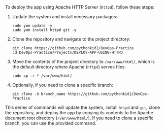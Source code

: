 To deploy the app using Apache HTTP Server (`httpd`), follow these steps:

1. Update the system and install necessary packages:
    ```
    sudo yum update -y
    sudo yum install httpd git -y
    ```

2. Clone the repository and navigate to the project directory:
    ```
    git clone https://github.com/pythonkid2/DevOps-Practice
    cd DevOps-Practice/Projects/DEPLOY-APP-USING-HTTPD
    ```

3. Move the contents of the project directory to `/var/www/html/`, which is the default directory where Apache (`httpd`) serves files:
    ```
    sudo cp -r * /var/www/html/
    ```

4. Optionally, if you need to clone a specific branch:
    ```
    git clone -b branch_name https://github.com/pythonkid2/DevOps-Practice
    ```

This series of commands will update the system, install `httpd` and `git`, clone the repository, and deploy the app by copying its contents to the Apache document root directory (`/var/www/html/`). If you need to clone a specific branch, you can use the provided command.

